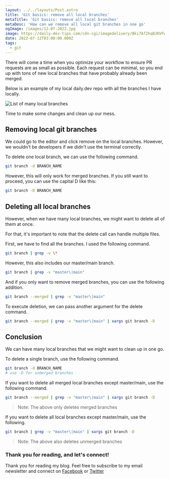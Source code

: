 ```yaml
---
layout: ../../layouts/Post.astro
title: 'Git basics: remove all local branches'
metaTitle: 'Git basics: remove all local branches'
metaDesc: 'How can we remove all local git branches in one go'
ogImage: /images/12-07-2022.jpg
image: https://daily-dev-tips.com/cdn-cgi/imagedelivery/Bki7Af2hq0JKVFw1XYYMQg/311e9cf2-562b-4707-67eb-8b663044ca00
date: 2022-07-12T03:00:00.000Z
tags:
  - git
---
```


There will come a time when you optimize your workflow to ensure PR requests are as small as possible.
Each request can be minimal, so you end up with tons of new local branches that have probably already been merged.

Below is an example of my local daily.dev repo with all the branches I have locally.

![List of many local branches](https://cdn.hashnode.com/res/hashnode/image/upload/v1656744739190/y2r2b2zuy.png)

Time to make some changes and clean up our mess.

## Removing local git branches

We could go to the editor and click remove on the local branches.
However, we wouldn't be developers if we didn't use the terminal correctly.

To delete one local branch, we can use the following command.

```bash
git branch -d BRANCH_NAME
```

However, this will only work for merged branches. If you still want to proceed, you can use the capital D like this:

```bash
git branch -D BRANCH_NAME
```

## Deleting all local branches

However, when we have many local branches, we might want to delete all of them at once.

For that, it's important to note that the delete call can handle multiple files.

First, we have to find all the branches. I used the following command.

```bash
git branch | grep -v \*
```

However, this also includes our master/main branch.

```bash
git branch | grep -v "master\|main"
```

And if you only want to remove merged branches, you can use the following addition.

```bash
git branch --merged | grep -v "master\|main"
```

To execute deletion, we can pass another argument for the delete command.

```bash
git branch --merged | grep -v "master\|main" | xargs git branch -D
```

## Conclusion

We can have many local branches that we might want to clean up in one go.

To delete a single branch, use the following command.

```bash
git branch -d BRANCH_NAME
# use -D for unmerged branches
```

If you want to delete all merged local branches except master/main, use the following command.

```bash
git branch --merged | grep -v "master\|main" | xargs git branch -D
```

> Note: The above only deletes merged branches

If you want to delete all local branches except master/main, use the following.

```bash
git branch | grep -v "master\|main" | xargs git branch -D
```

> Note: The above also deletes unmerged branches

### Thank you for reading, and let's connect!

Thank you for reading my blog. Feel free to subscribe to my email newsletter and connect on [Facebook](https://www.facebook.com/DailyDevTipsBlog) or [Twitter](https://twitter.com/DailyDevTips1)
